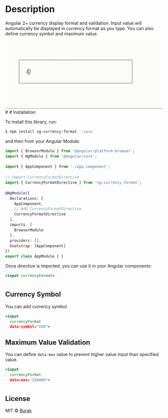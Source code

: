 # Description
Angular 2+ currency display format and validation. Input value will automatically be displayed in currency format as you type. You can also define currency symbol and maximum value.

<img src="./docs/example.gif" />
#
# Installation

To install this library, run:

```bash
$ npm install ng-currency-format --save
```

and then from your Angular Module:

```typescript
import { BrowserModule } from '@angular/platform-browser';
import { NgModule } from '@angular/core';

import { AppComponent } from './app.component';

// Import CurrencyFormatDirective
import { CurrencyFormatDirective } from 'ng-currency-format';

@NgModule({
  declarations: [
    AppComponent,
    // Add CurrencyFormatDirective
    CurrencyFormatDirective
  ],
  imports: [
    BrowserModule
  ],
  providers: [],
  bootstrap: [AppComponent]
})
export class AppModule { }
```

Once directive is imported, you can use it in your Angular components:

```xml
<input currencyFormat>
```

#

## Currency Symbol
You can add currency symbol.
```xml
<input 
  currencyFormat
  data-symbol="USD">
```

## Maximum Value Validation
You can define `data-max` value to prevent higher value input than specified value.
```xml
<input 
  currencyFormat
  data-max="250000">
```

#

## License

MIT © [Burak](mailto:burakucakan@gmail.com)
